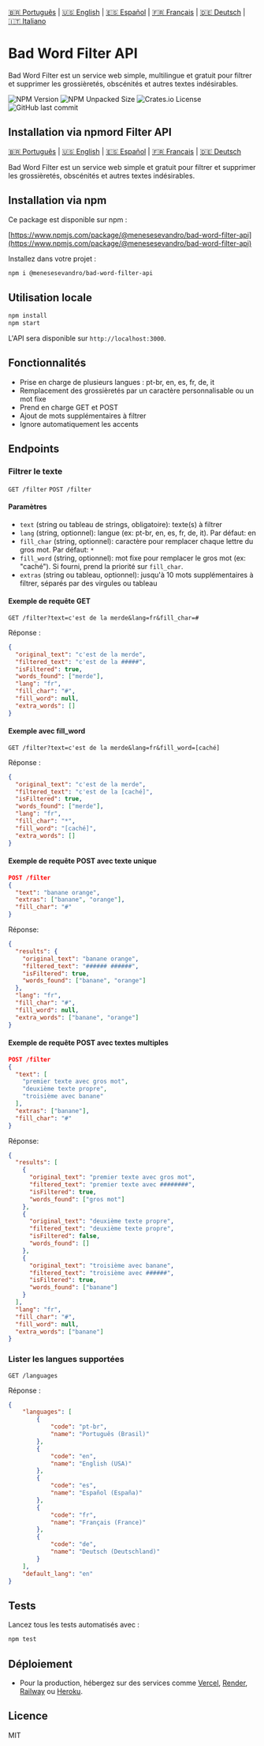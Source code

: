 [🇧🇷 Português](README.pt.md) | [🇺🇸 English](README.md) | [🇪🇸 Español](README.es.md) | [🇫🇷 Français](README.fr.md) | [🇩🇪 Deutsch](README.de.md) | [🇮🇹 Italiano](README.it.md)

# Bad Word Filter API

Bad Word Filter est un service web simple, multilingue et gratuit pour filtrer et supprimer les grossièretés, obscénités et autres textes indésirables.

![NPM Version](https://img.shields.io/npm/v/%40menesesevandro%2Fbad-word-filter-api) ![NPM Unpacked Size](https://img.shields.io/npm/unpacked-size/%40menesesevandro%2Fbad-word-filter-api) ![Crates.io License](https://img.shields.io/crates/l/mit) ![GitHub last commit](https://img.shields.io/github/last-commit/menesesevandro/bad-word-filter-api)

## Installation via npmord Filter API

[🇧🇷 Português](README.pt.md) | [🇺🇸 English](README.md) | [🇪🇸 Español](README.es.md) | [🇫🇷 Français](README.fr.md) | [🇩🇪 Deutsch](README.de.md)

Bad Word Filter est un service web simple et gratuit pour filtrer et supprimer les grossièretés, obscénités et autres textes indésirables.

## Installation via npm

Ce package est disponible sur npm :

[https://www.npmjs.com/package/@menesesevandro/bad-word-filter-api](https://www.npmjs.com/package/@menesesevandro/bad-word-filter-api)

Installez dans votre projet :
```bash
npm i @menesesevandro/bad-word-filter-api
```

## Utilisation locale

```bash
npm install
npm start
```
L'API sera disponible sur `http://localhost:3000`.

## Fonctionnalités
- Prise en charge de plusieurs langues : pt-br, en, es, fr, de, it
- Remplacement des grossièretés par un caractère personnalisable ou un mot fixe
- Prend en charge GET et POST
- Ajout de mots supplémentaires à filtrer
- Ignore automatiquement les accents

## Endpoints

### Filtrer le texte
`GET /filter`
`POST /filter`

#### Paramètres
- `text` (string ou tableau de strings, obligatoire): texte(s) à filtrer
- `lang` (string, optionnel): langue (ex: pt-br, en, es, fr, de, it). Par défaut: en
- `fill_char` (string, optionnel): caractère pour remplacer chaque lettre du gros mot. Par défaut: `*`
- `fill_word` (string, optionnel): mot fixe pour remplacer le gros mot (ex: "caché"). Si fourni, prend la priorité sur `fill_char`.
- `extras` (string ou tableau, optionnel): jusqu'à 10 mots supplémentaires à filtrer, séparés par des virgules ou tableau

#### Exemple de requête GET
```
GET /filter?text=c'est de la merde&lang=fr&fill_char=#
```
Réponse :
```json
{
  "original_text": "c'est de la merde",
  "filtered_text": "c'est de la #####",
  "isFiltered": true,
  "words_found": ["merde"],
  "lang": "fr",
  "fill_char": "#",
  "fill_word": null,
  "extra_words": []
}
```

#### Exemple avec fill_word
```
GET /filter?text=c'est de la merde&lang=fr&fill_word=[caché]
```
Réponse :
```json
{
  "original_text": "c'est de la merde",
  "filtered_text": "c'est de la [caché]",
  "isFiltered": true,
  "words_found": ["merde"],
  "lang": "fr",
  "fill_char": "*",
  "fill_word": "[caché]",
  "extra_words": []
}
```

#### Exemple de requête POST avec texte unique
```json
POST /filter
{
  "text": "banane orange",
  "extras": ["banane", "orange"],
  "fill_char": "#"
}
```
Réponse:
```json
{
  "results": {
    "original_text": "banane orange",
    "filtered_text": "###### ######",
    "isFiltered": true,
    "words_found": ["banane", "orange"]
  },
  "lang": "fr",
  "fill_char": "#",
  "fill_word": null,
  "extra_words": ["banane", "orange"]
}
```

#### Exemple de requête POST avec textes multiples
```json
POST /filter
{
  "text": [
    "premier texte avec gros mot",
    "deuxième texte propre",
    "troisième avec banane"
  ],
  "extras": ["banane"],
  "fill_char": "#"
}
```
Réponse:
```json
{
  "results": [
    {
      "original_text": "premier texte avec gros mot",
      "filtered_text": "premier texte avec ########",
      "isFiltered": true,
      "words_found": ["gros mot"]
    },
    {
      "original_text": "deuxième texte propre",
      "filtered_text": "deuxième texte propre",
      "isFiltered": false,
      "words_found": []
    },
    {
      "original_text": "troisième avec banane",
      "filtered_text": "troisième avec ######",
      "isFiltered": true,
      "words_found": ["banane"]
    }
  ],
  "lang": "fr",
  "fill_char": "#",
  "fill_word": null,
  "extra_words": ["banane"]
}
```

### Lister les langues supportées
`GET /languages`

Réponse :
```json
{
    "languages": [
        {
            "code": "pt-br",
            "name": "Português (Brasil)"
        },
        {
            "code": "en",
            "name": "English (USA)"
        },
        {
            "code": "es",
            "name": "Español (España)"
        },
        {
            "code": "fr",
            "name": "Français (France)"
        },
        {
            "code": "de",
            "name": "Deutsch (Deutschland)"
        }
    ],
    "default_lang": "en"
}
```

## Tests
Lancez tous les tests automatisés avec :
```bash
npm test
```

## Déploiement
- Pour la production, hébergez sur des services comme [Vercel](https://vercel.com/), [Render](https://render.com/), [Railway](https://railway.app/) ou [Heroku](https://heroku.com/).

## Licence
MIT
